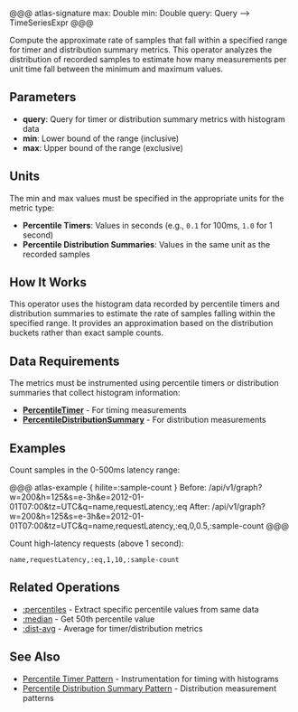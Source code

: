@@@ atlas-signature
max: Double
min: Double
query: Query
-->
TimeSeriesExpr
@@@

Compute the approximate rate of samples that fall within a specified range for timer and
distribution summary metrics. This operator analyzes the distribution of recorded samples
to estimate how many measurements per unit time fall between the minimum and maximum values.

## Parameters

* **query**: Query for timer or distribution summary metrics with histogram data
* **min**: Lower bound of the range (inclusive)
* **max**: Upper bound of the range (exclusive)

## Units

The min and max values must be specified in the appropriate units for the metric type:

* **Percentile Timers**: Values in seconds (e.g., `0.1` for 100ms, `1.0` for 1 second)
* **Percentile Distribution Summaries**: Values in the same unit as the recorded samples

## How It Works

This operator uses the histogram data recorded by percentile timers and distribution summaries
to estimate the rate of samples falling within the specified range. It provides an approximation
based on the distribution buckets rather than exact sample counts.

## Data Requirements

The metrics must be instrumented using percentile timers or distribution summaries that
collect histogram information:

* **[PercentileTimer](../../spectator/patterns/percentile-timer.md)** - For timing measurements
* **[PercentileDistributionSummary](../../spectator/core/meters/dist-summary.md)** - For distribution measurements

## Examples

Count samples in the 0-500ms latency range:

@@@ atlas-example { hilite=:sample-count }
Before: /api/v1/graph?w=200&h=125&s=e-3h&e=2012-01-01T07:00&tz=UTC&q=name,requestLatency,:eq
After: /api/v1/graph?w=200&h=125&s=e-3h&e=2012-01-01T07:00&tz=UTC&q=name,requestLatency,:eq,0,0.5,:sample-count
@@@

Count high-latency requests (above 1 second):

```asl
name,requestLatency,:eq,1,10,:sample-count
```

## Related Operations

* [:percentiles](percentiles.md) - Extract specific percentile values from same data
* [:median](median.md) - Get 50th percentile value
* [:dist-avg](dist-avg.md) - Average for timer/distribution metrics

## See Also

* [Percentile Timer Pattern](../../spectator/patterns/percentile-timer.md) - Instrumentation for timing with histograms
* [Percentile Distribution Summary Pattern](../../spectator/core/meters/dist-summary.md) - Distribution measurement patterns
